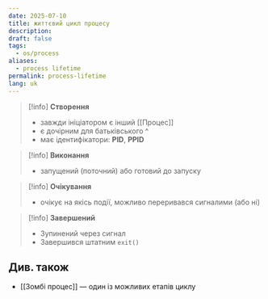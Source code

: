 ```yaml
---
date: 2025-07-10
title: життєвий цикл процесу
description: 
draft: false
tags:
  - os/process
aliases:
  - process lifetime
permalink: process-lifetime
lang: uk
---
```


> [!info] **Створення**
> - завжди ініціатором є інший [[Процес]]
> - є дочірним для батьківського ^
> - має ідентифікатори: **PID**, **PPID**

> [!info] **Виконання**
> - запущений (поточний) або готовий до запуску


> [!info] **Очікування**
> - очікує на якісь події, можливо переривався сигналими (або ні)


> [!info] **Завершений**
> - Зупинений через сигнал
> - Завершився штатним `exit()`

## Див. також

-  [[Зомбі процес]] — один із можливих етапів циклу
